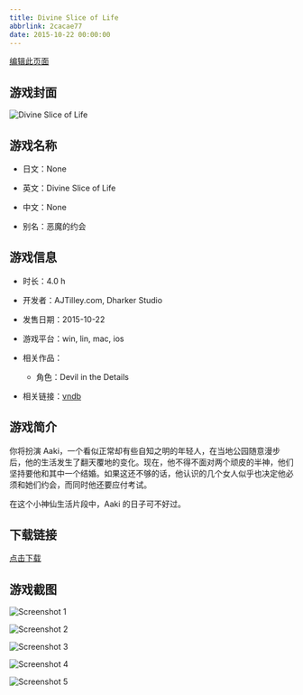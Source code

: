 ```yaml
---
title: Divine Slice of Life
abbrlink: 2cacae77
date: 2015-10-22 00:00:00
---
```

[编辑此页面](https://github.com/ACG-3/ADV3-source/blob/main/source/_posts/games/Divine%20Slice%20of%20Life.md)

## 游戏封面

![Divine Slice of Life](https://pan.timero.xyz/d/onedrive/img_lib_001/Divine%20Slice%20of%20Life_cover.avif)


## 游戏名称

- 日文：None
- 英文：Divine Slice of Life
- 中文：None

- 别名：恶魔的约会


## 游戏信息

- 时长：4.0 h
- 开发者：AJTilley.com, Dharker Studio
- 发售日期：2015-10-22
- 游戏平台：win, lin, mac, ios
- 相关作品：
   - 角色：Devil in the Details

- 相关链接：[vndb](https://vndb.org/v18433)


## 游戏简介

你将扮演 Aaki，一个看似正常却有些自知之明的年轻人，在当地公园随意漫步后，他的生活发生了翻天覆地的变化。现在，他不得不面对两个顽皮的半神，他们坚持要他和其中一个结婚。如果这还不够的话，他认识的几个女人似乎也决定他必须和她们约会，而同时他还要应付考试。

在这个小神仙生活片段中，Aaki 的日子可不好过。




## 下载链接

[点击下载](https://pan.timero.xyz/onedrive/adv_lib_001/Divine%20Slice%20of%20Life)


## 游戏截图


![Screenshot 1](https://pan.timero.xyz/d/onedrive/img_lib_001/Divine%20Slice%20of%20Life_Screenshot_1.avif)

![Screenshot 2](https://pan.timero.xyz/d/onedrive/img_lib_001/Divine%20Slice%20of%20Life_Screenshot_2.avif)

![Screenshot 3](https://pan.timero.xyz/d/onedrive/img_lib_001/Divine%20Slice%20of%20Life_Screenshot_3.avif)

![Screenshot 4](https://pan.timero.xyz/d/onedrive/img_lib_001/Divine%20Slice%20of%20Life_Screenshot_4.avif)

![Screenshot 5](https://pan.timero.xyz/d/onedrive/img_lib_001/Divine%20Slice%20of%20Life_Screenshot_5.avif)

